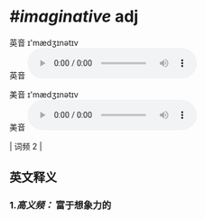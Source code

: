 # ***\#imaginative*** adj
英音 ɪ'mædʒɪnətɪv  
英音
<audio src="./media/imaginative-B.aac" controls="controls"></audio>

美音 ɪ'mædʒɪnətɪv  
美音
<audio src="./media/imaginative.aac" controls="controls"></audio>



| 词频 2 |  

英文释义
---
### 1.*高义频：* **富于想象力的**  


